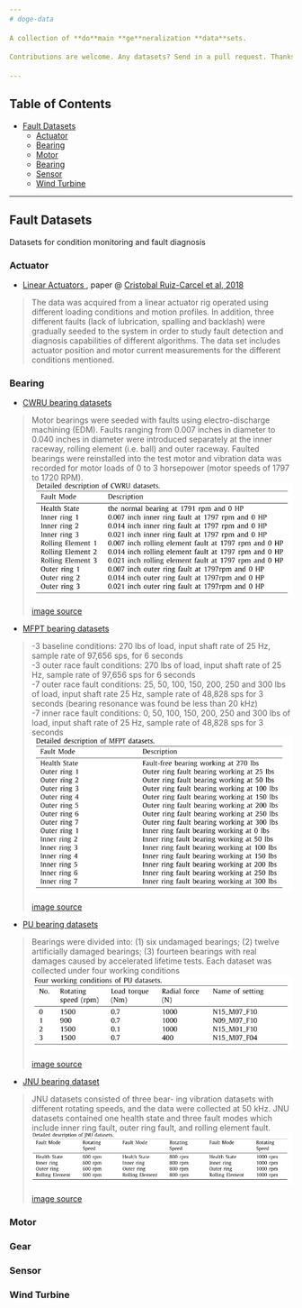 ```yaml
---
# doge-data

A collection of **do**main **ge**neralization **data**sets. 

Contributions are welcome. Any datasets? Send in a pull request. Thanks.

---
```


## Table of Contents

<!--

Generated with [markedpp](#markedpp). Get [nodejs](https://nodejs.org) first

1. $ npm i -g markedpp
2. $ markedpp --github -o README.md README.md

-->

<!-- !toc (minlevel=2 omit="Table of Contents") -->

* [Fault Datasets](#fault-datasets)
  * [Actuator](#actuator)
  * [Bearing](#bearing)
  * [Motor](#motor)
  * [Bearing](#gear)
  * [Sensor](#sensor)
  * [Wind Turbine](#wind-turbine)

<!-- toc! -->

---

## Fault Datasets
Datasets for condition monitoring and fault diagnosis
### Actuator
- [Linear Actuators ](https://cord.cranfield.ac.uk/articles/dataset/Data_set_for_Data-based_Detection_and_Diagnosis_of_Faults_in_Linear_Actuators_/5097649)
 , paper @ [Cristobal Ruiz-Carcel et al, 2018](https://ieeexplore.ieee.org/document/8326716)
>The data was acquired from a linear actuator rig operated using different loading conditions and motion profiles. In addition, three different faults (lack of lubrication, spalling and backlash) were gradually seeded to the system in order to study fault detection and diagnosis capabilities of different algorithms. The data set includes actuator position and motor current measurements for the different conditions mentioned.


### Bearing
- [CWRU bearing datasets](https://engineering.case.edu/bearingdatacenter)
>Motor bearings were seeded with faults using electro-discharge machining (EDM). Faults ranging from 0.007 inches in diameter to 0.040 inches in diameter were introduced separately at the inner raceway, rolling element (i.e. ball) and outer raceway. Faulted bearings were reinstalled into the test motor and vibration data was recorded for motor loads of 0 to 3 horsepower (motor speeds of 1797 to 1720 RPM).
![CWRU](.README_images/CWRU.png)
> 
> [image source](https://www.sciencedirect.com/science/article/pii/S0019057820303335)

- [MFPT bearing datasets](https://www.mfpt.org/fault-data-sets/#:~:text=A%20bearing%20fault%20dataset%20has,and%20three%20real%2Dworld%20faults.)
>-3 baseline conditions: 270 lbs of load, input shaft rate of 25 Hz, sample rate of 97,656 sps, for 6 seconds  
-3 outer race fault conditions: 270 lbs of load, input shaft rate of 25 Hz, sample rate of 97,656 sps for 6 seconds  
-7 outer race fault conditions: 25, 50, 100, 150, 200, 250 and 300 lbs of load, input shaft rate 25 Hz, sample rate of 48,828 sps for 3 seconds (bearing resonance was found be less than 20 kHz)  
-7 inner race fault conditions: 0, 50, 100, 150, 200, 250 and 300 lbs of load, input shaft rate of 25 Hz, sample rate of 48,828 sps for 3 seconds
![MFPT](.README_images/MFPT.png)
> 
> [image source](https://www.sciencedirect.com/science/article/pii/S0019057820303335)

- [PU bearing datasets](https://mb.uni-paderborn.de/kat/forschung/datacenter/bearing-datacenter)
>Bearings were divided into: (1) six undamaged bearings; (2) twelve artificially damaged bearings; (3) fourteen bearings with real damages caused by accelerated lifetime tests. Each dataset was collected under four working conditions
>![PU](.README_images/PU.png) 
> 
> [image source](https://www.sciencedirect.com/science/article/pii/S0019057820303335)

- [JNU bearing dataset](http://mad-net.org:8765/explore.html?t=0.5831516555847212)
>JNU datasets consisted of three bear- ing vibration datasets with different rotating speeds, and the data were collected at 50 kHz. JNU datasets contained one health state and three fault modes which include inner ring fault, outer ring fault, and rolling element fault.
>![JNU](.README_images/JNU.png)
> 
> [image source](https://www.sciencedirect.com/science/article/pii/S0019057820303335)

### Motor

### Gear

### Sensor

### Wind Turbine
